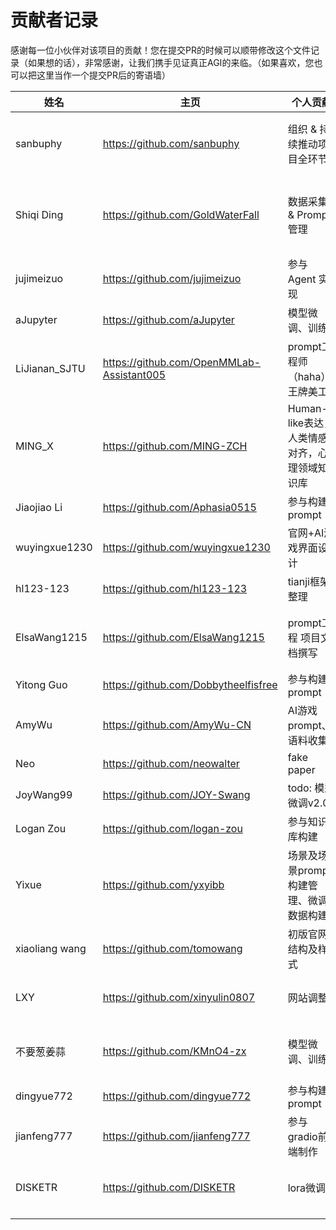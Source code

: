 # 贡献者记录

感谢每一位小伙伴对该项目的贡献！您在提交PR的时候可以顺带修改这个文件记录（如果想的话），非常感谢，让我们携手见证真正AGI的来临。（如果喜欢，您也可以把这里当作一个提交PR后的寄语墙）

| 姓名             | 主页                  | 个人贡献                        | 想说的话                            |
|----------------|-------------------------------------------|-----------------------------|---------------------------------|
| sanbuphy       | <https://github.com/sanbuphy>               | 组织 & 持续推动项目全环节                   | 希望能帮大家留出更多时间探索真我。               |
| Shiqi Ding     | <https://github.com/GoldWaterFall>          | 数据采集 & Prompt管理             | 希望能慢慢搭建出prompt治理和数据集治理的体系       |
| jujimeizuo     | <https://github.com/jujimeizuo>             | 参与 Agent 实现                 | 和志同道合的朋友做热爱的事情                  |
| aJupyter       | <https://github.com/aJupyter>               | 模型微调、训练           | 想到就去做                           |
| LiJianan_SJTU  | <https://github.com/OpenMMLab-Assistant005> | prompt工程师（haha）、王牌美工        |                                 |
| MING_X         | <https://github.com/MING-ZCH>               | Human-like表达，人类情感对齐，心理领域知识库 | 探索情感智能的未来~                      |
| Jiaojiao Li    | <https://github.com/Aphasia0515>            | 参与构建prompt                  |                                 |
| wuyingxue1230  | <https://github.com/wuyingxue1230>          | 官网+AI游戏界面设计                 |                                 |
| hl123-123      | <https://github.com/hl123-123>              | tianji框架整理                  |                                 |
| ElsaWang1215   | <https://github.com/ElsaWang1215>           | prompt工程  项目文档撰写                  |好奇大模型在人情世故领域能走多远！                                 |
| Yitong Guo     | <https://github.com/Dobbytheelfisfree>      | 参与构建prompt                  |                                 |
| AmyWu          | <https://github.com/AmyWu-CN>               | AI游戏prompt、语料收集             | 勇敢做自己！                          |
| Neo            | <https://github.com/neowalter>              | fake paper                  |                                 |
| JoyWang99      | <https://github.com/JOY-Swang>              | todo: 模型微调v2.0              |                                 |
| Logan Zou      | <https://github.com/logan-zou>              | 参与知识库构建                     |                                 |
| Yixue          | <https://github.com/yxyibb>                 | 场景及场景prompt构建管理、微调数据构建      | 回归开源最本身的纯粹                      |
| xiaoliang wang | <https://github.com/tomowang>               | 初版官网结构及样式                   |                                 |
| LXY            | <https://github.com/xinyulin0807>           | 网站调整                        | 感谢大佬们愿意带我这个萌新                   |
| 不要葱姜蒜          | <https://github.com/KMnO4-zx>               | 模型微调、训练                     | For the Dreamer，For the Leaner！ |
| dingyue772     | <https://github.com/dingyue772>             | 参与构建prompt                  |
|jianfeng777 |   <https://github.com/jianfeng777> |  参与gradio前端制作 |  希望开源社区越来越繁荣！|  
|DISKETR         |   <https://github.com/DISKETR> |  lora微调   |  Generative Intelligence, Endless Creativity |  
|      |          |                   |
